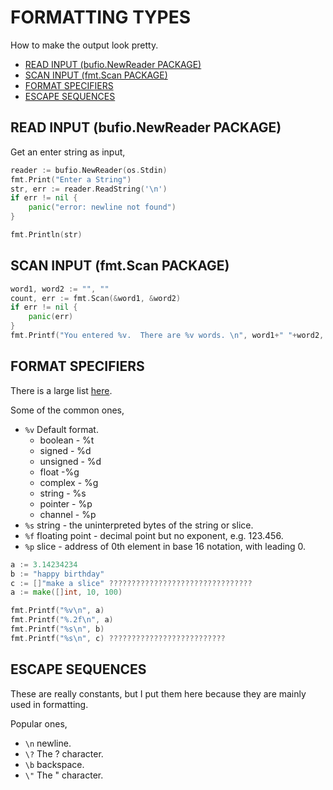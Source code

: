 # FORMATTING TYPES

How to make the output look pretty.

* [READ INPUT (bufio.NewReader PACKAGE)](https://github.com/JeffDeCola/my-cheat-sheets/tree/master/software/development/languages/go-cheat-sheet#read-input-bufionewreader-package)
* [SCAN INPUT (fmt.Scan PACKAGE)](https://github.com/JeffDeCola/my-cheat-sheets/tree/master/software/development/languages/go-cheat-sheet#scan-input-fmtscan-package)
* [FORMAT SPECIFIERS](https://github.com/JeffDeCola/my-cheat-sheets/tree/master/software/development/languages/go-cheat-sheet#format-specifiers)
* [ESCAPE SEQUENCES](https://github.com/JeffDeCola/my-cheat-sheets/tree/master/software/development/languages/go-cheat-sheet#escape-sequences)

## READ INPUT (bufio.NewReader PACKAGE)

Get an enter string as input,

```go
reader := bufio.NewReader(os.Stdin)
fmt.Print("Enter a String")
str, err := reader.ReadString('\n')
if err != nil {
    panic("error: newline not found")
}

fmt.Println(str)
```

## SCAN INPUT (fmt.Scan PACKAGE)

```go
word1, word2 := "", ""
count, err := fmt.Scan(&word1, &word2)
if err != nil {
    panic(err)
}
fmt.Printf("You entered %v.  There are %v words. \n", word1+" "+word2, count)
```

## FORMAT SPECIFIERS

There is a large list [here](https://golang.org/pkg/fmt/).

Some of the common ones,

* `%v` Default format.
  * boolean - %t
  * signed - %d
  * unsigned - %d
  * float -%g
  * complex - %g
  * string - %s
  * pointer - %p
  * channel - %p
* `%s` string - the uninterpreted bytes of the string or slice.
* `%f` floating point - decimal point but no exponent, e.g. 123.456.
* `%p` slice - address of 0th element in base 16 notation, with leading 0.

```go
a := 3.14234234
b := "happy birthday"
c := []"make a slice" ????????????????????????????????
a := make([]int, 10, 100)

fmt.Printf("%v\n", a)
fmt.Printf("%.2f\n", a)
fmt.Printf("%s\n", b)
fmt.Printf("%s\n", c) ??????????????????????????
```

## ESCAPE SEQUENCES

These are really constants, but I put them here because they are mainly used in formatting.

Popular ones,

* `\n` newline.
* `\?` The ? character.
* `\b` backspace.
* `\"` The " character.
